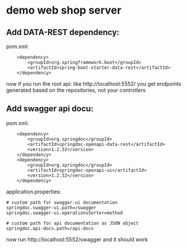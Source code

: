 # demo web shop server

## Add DATA-REST dependency: 

pom.xml:

        <dependency>
            <groupId>org.springframework.boot</groupId>
            <artifactId>spring-boot-starter-data-rest</artifactId>
        </dependency>

now if you run the root api: like http://localhost:5552/ you get endpoints generated based on the repositories, not your controllers

## Add swagger api docu:
pom.xml:

        <dependency>
            <groupId>org.springdoc</groupId>
            <artifactId>springdoc-openapi-data-rest</artifactId>
            <version>1.2.32</version>
        </dependency>
        <dependency>
            <groupId>org.springdoc</groupId>
            <artifactId>springdoc-openapi-ui</artifactId>
            <version>1.2.32</version>
        </dependency>

application.properties:

```
# custom path for swagger-ui documentation
springdoc.swagger-ui.path=/swagger
springdoc.swagger-ui.operationsSorter=method

# custom path for api documentation as JSON object
springdoc.api-docs.path=/api-docs
```

now run http://localhost:5552/swagger and it should work
